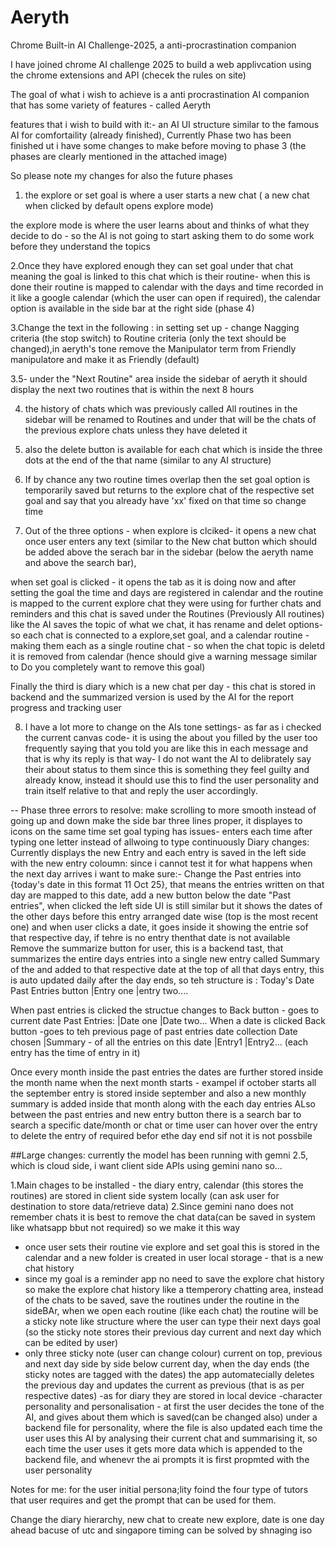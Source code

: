 # Aeryth
Chrome Built-in AI Challenge-2025, a anti-procrastination companion


I have joined chrome AI challenge 2025 to build a web applivcation using the chrome extensions and API (checek the rules on site)

The goal of what i wish to achieve is a anti procrastination AI companion that has some variety of features - called Aeryth

features that i wish to build with it:- an AI UI structure similar to the famous AI for comfortaility (already finished), Currently Phase two has been finished ut i have some changes to make before moving to phase 3 (the phases are clearly mentioned in the attached image)

So please note my changes for also the future phases 

 1. the explore or set goal is where a user starts a new chat ( a new chat when clicked by default opens explore mode) 

 the explore mode is where the user learns about and thinks of what they decide to do - so the AI is not going to start asking them to do some work before they understand the topics 

 2.Once they have explored enough they can set goal under that chat meaning the goal is linked to this chat which is their routine- when this is done their routine is mapped to calendar with the days and time recorded in it like a google calendar (which the user can open if required), the calendar option is available in the side bar at the right side (phase 4)

 3.Change the text in the following : in setting set up - change  Nagging criteria (the stop switch) to Routine criteria (only the text should be changed),in aeryth's tone remove the Manipulator term from Friendly manipulatore and make it as Friendly (default)

3.5- under the "Next Routine" area inside the sidebar of aeryth it should display the next two routines that is within the next 8 hours 



 4. the history of chats which was previously called All routines in the sidebar will be renamed to Routines and under that will be the chats of the previous explore chats unless they have deleted it 

 5. also the delete button is available for each chat which is inside the three dots at the end of the that name (similar to any AI structure) 

 6. If by chance any two routine times overlap then the set goal option is temporarily saved but returns to the explore chat of the respective set goal and say that you already have 'xx' fixed on that time so change time

7. Out of the three options - when explore is clciked- it opens a new chat once user enters any text (similar to the New chat button which should be added above the serach bar in the sidebar (below the aeryth name and above the search bar),

when set goal is clicked - it opens the tab as it is doing now and after setting the goal the time and days are registered in calendar and the routine is mapped to the current explore chat they were using for further chats and reminders and this chat is saved under the Routines (Previously All routines) like the AI saves the topic of what we chat, it has rename and delet options- so each chat is connected to a explore,set goal, and a calendar routine - making them each as a single routine chat - so when the chat topic is deletd it is removed from calendar (hence should give a warning message similar to Do you completely want to remove this goal)

Finally the third is diary which is a new chat per day - this chat is stored in backend and the summarized version is used by the AI for the report progress and tracking user 

8. I have a lot more to change on the AIs tone settings- as far as i checked the current canvas code- it is using the about you filled by the user too frequently saying that you told you are like this in each message and that is why its reply is that way- I do not want the AI to delibrately say their about status to them since this is something they feel guilty and already know, instead it should use this to find the user personality and train itself relative to that and reply the user accordingly.

-- Phase three errors to resolve:
make scrolling to more smooth instead of going up and down
make the side bar three lines proper, it displayes to icons on the same time
set goal typing has issues- enters each time after typing one letter instead of allwoing to type continuously
Diary changes:
Currently displays the new Entry and each entry is saved in the left side with the new entry coloumn: since i cannot test it for what happens when the next day arrives i want to make sure:- 
Change the Past entries into {today's date in this format 11 Oct 25}, that means the entries written on that day are mapped to this date, add a new button below the date "Past entries", when clicked the left side UI is still similar but it shows the dates of the other days before this entry arranged date wise (top is the most recent one) and when user clicks a date, it goes inside it showing the entrie sof that respective day, if tehre is no entry thenthat date is not available
Remove the summarize button for user, this is a backend tast, that summarizes the entire days entries into a single new entry called Summary of the and added to that respective date at the top of all that days entry, this is auto updated daily after the day ends, so teh structure is :
Today's Date
Past Entries button
|Entry one
|entry two....

When past entries is clicked the structue changes to
Back button - goes to current date
Past Entries:
|Date one
|Date two...
When a date is clicked 
Back button -goes to teh previous page of past entries date collection
Date chosen
|Summary - of all the entries on this date
|Entry1
|Entry2... (each entry has the time of entry in it)

Once every month inside the past entries the dates are further stored inside the month name when the next month starts - exampel if october starts all the september entry is stored inside september and also a new monthly summary is added inside that month along with the each day entries
ALso between the past entries and new entry button there is a search bar to search a specific date/month or chat or time
user can hover over the entry to delete the entry of required befor ethe day end sif not it is not possbile


##Large changes: currently the model has been running with gemni 2.5, which is cloud side, i want client side APIs using gemini nano so...

1.Main chages to be installed - the diary entry, calendar (this stores the routines) are stored in client side system locally (can ask user for destination to store data/retrieve data)
2.Since gemini nano does not remember chats it is best to remove the chat data(can be saved in system like whatsapp bbut not required) so we make it this way 
- once user sets their routine vie explore and set goal this is stored in the calendar and a new folder is created in user local storage - that is a new chat history
- since my goal is a reminder app no need to save the explore chat history so make the explore chat history like a ttemperory chatting area, instead of the chats to be saved, save the routines under the routine in the sideBAr, when we open each routine (like each chat) the routine will be a sticky note like structure where the user can type their next days goal (so the sticky note stores their previous day current and next day which can be edited by user)
- only three sticky note (user can change colour) current on top, previous and next day side by side below current day, when the day ends (the sticky notes are tagged with the dates) the app automatecially deletes the previous day and updates the current as previous (that is as per respective dates)
-as for diary they are stored in local device
-character personality and personalisation - at first the user decides the tone of the AI, and gives about them which is saved(can be changed also) under a backend file for personality, where the file is also updated each time the user uses this AI by analysing their current chat and summarising it, so each time the user uses it gets more data which is appended to the backend file, and whenevr the ai prompts it is first propmted with the user personality

Notes for me:
for the user initial persona;lity foind the four type of tutors that user requires and get the prompt that can be used for them.


Change the diary hierarchy, new chat to create new explore, date is one day ahead bacuse of utc and singapore timing can be solved by shnaging iso